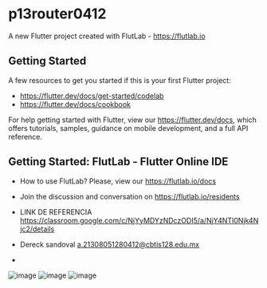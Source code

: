 # p13router0412

A new Flutter project created with FlutLab - https://flutlab.io

## Getting Started

A few resources to get you started if this is your first Flutter project:

- https://flutter.dev/docs/get-started/codelab
- https://flutter.dev/docs/cookbook

For help getting started with Flutter, view our
https://flutter.dev/docs, which offers tutorials,
samples, guidance on mobile development, and a full API reference.

## Getting Started: FlutLab - Flutter Online IDE

- How to use FlutLab? Please, view our https://flutlab.io/docs
- Join the discussion and conversation on https://flutlab.io/residents

- LINK DE REFERENCIA  https://classroom.google.com/c/NjYyMDYzNDczODI5/a/NjY4NTI0Njk4Njc2/details
- Dereck sandoval a.21308051280412@cbtis128.edu.mx

- 
![image](https://github.com/Dereck1016/router-Sandoval0412/assets/135450780/2c235a02-5350-44a9-8111-1c67a6effb44)
![image](https://github.com/Dereck1016/router-Sandoval0412/assets/135450780/929027c5-dd3e-4eb6-add3-e3311701dc34)
![image](https://github.com/Dereck1016/router-Sandoval0412/assets/135450780/26f8712b-cb35-41f6-90b5-5a2d4a91508b)




